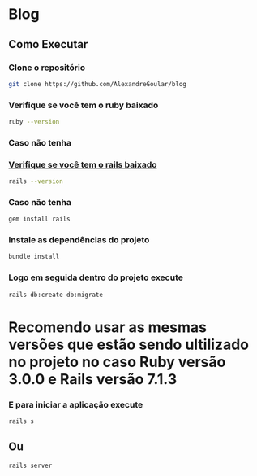 # Blog

## Como Executar

### Clone o repositório
```bash
git clone https://github.com/AlexandreGoular/blog
```

### Verifique se você tem o ruby baixado
```bash
ruby --version
```
### Caso não tenha 
<a href="https://rubyinstaller.org/downloads/">

### Verifique se você tem o rails baixado
```bash
rails --version
```

### Caso não tenha 
```bash
gem install rails
```

### Instale as dependências do projeto
```bash
bundle install
```

### Logo em seguida dentro do projeto execute
```bash
rails db:create db:migrate
```

# Recomendo usar as mesmas versões que estão sendo ultilizado no projeto no caso Ruby versão 3.0.0 e Rails versão 7.1.3

### E para iniciar a aplicação execute
```bash
rails s
```
## Ou
```bash
rails server
```
